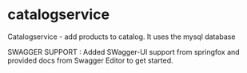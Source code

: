 # catalogservice

Catalogservice - add products to catalog. It uses the mysql database

SWAGGER SUPPORT : 
Added SWagger-UI support from springfox and provided docs from Swagger Editor to get started.

 